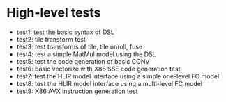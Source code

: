 # High-level tests

- test1: test the basic syntax of DSL
- test2: tile transform test
- test3: test transforms of tile, tile unroll, fuse
- test4: test a simple MatMul model using the DSL
- test5: test the code generation of basic CONV
- test6: basic vectorize with X86 SSE code generation test
- test7: test the HLIR model interface using a simple one-level FC model
- test8: test the HLIR model interface using a multi-level FC model
- test9: X86 AVX instruction generation test
